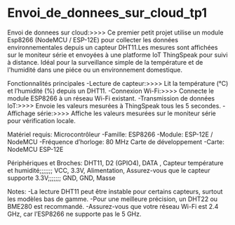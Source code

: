 # Envoi_de_donnees_sur_cloud_tp1
Envoi de donnees sur cloud:>>>>
Ce premier petit projet utilise un module Esp8266 (NodeMCU / ESP-12E) pour collecter les données environnementales depuis un capteur DHT11.Les mesures sont affichées sur le moniteur série et envoyées à une platforme IoT ThingSpeak pour suivi à distance. Idéal pour la surveillance simple de la température et de l'humidité dans une piéce ou un environnement domestique.

Fonctionnalités principales
-Lecture de capteur:>>>> Lit la température (°C) et l’humidité (%) depuis un DHT11.
-Connexion Wi-Fi:>>>> Connecte le module ESP8266 à un réseau Wi-Fi existant.
-Transmission de données IoT:>>>> Envoie les valeurs mesurées à ThingSpeak tous les 5 secondes.
-Affichage série:>>>> Affiche les valeurs mesurées sur le moniteur série pour vérification locale.

Matériel requis:
   Microcontrôleur
-Famille: ESP8266
-Module: ESP-12E / NodeMCU
-Fréquence d’horloge: 80 MHz
   Carte de développement
-Carte: NodeMCU ESP-12E

Périphériques et Broches:
DHT11, D2 (GPIO4), DATA	, Capteur température et humidité;;;;;;; VCC, 3.3V, Alimentation, Assurez-vous que le capteur supporte 3.3V;;;;;;; GND, GND, Masse	

Notes:
-La lecture DHT11 peut être instable pour certains capteurs, surtout les modèles bas de gamme.
-Pour une meilleure précision, un DHT22 ou BME280 est recommandé.
-Assurez-vous que votre réseau Wi-Fi est 2.4 GHz, car l’ESP8266 ne supporte pas le 5 GHz.
